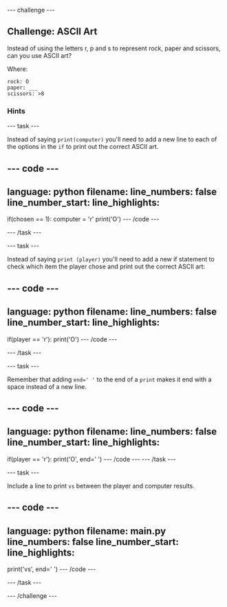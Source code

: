 --- challenge ---
## Challenge: ASCII Art

Instead of using the letters r, p and s to represent rock, paper and scissors, can you use ASCII art?

Where:

```
rock: O
paper: ___
scissors: >8
```

### Hints

--- task ---

Instead of saying `print(computer)` you'll need to add a new line to each of the options in the `if` to print out the correct ASCII art. 

--- code ---
---
language: python
filename: 
line_numbers: false
line_number_start: 
line_highlights: 
---
if(chosen == 1):
    computer = 'r'
    print('O')
--- /code ---

--- /task ---    

--- task ---

Instead of saying `print (player)` you'll need to add a new if statement to check which item the player chose and print out the correct ASCII art:

--- code ---
---
language: python
filename: 
line_numbers: false
line_number_start: 
line_highlights: 
---
if(player == 'r'):
    print('O')
--- /code ---

--- /task ---

--- task ---

Remember that adding `end=' '` to the end of a `print` makes it end with a space instead of a new line. 

--- code ---
---
language: python
filename: 
line_numbers: false
line_number_start: 
line_highlights: 
---
if(player == 'r'):
    print('O', end=' ')
--- /code ---
--- /task ---

--- task ---

Include a line to print `vs` between the player and computer results.

--- code ---
---
language: python
filename: main.py
line_numbers: false
line_number_start: 
line_highlights: 
---
print('vs', end=' ')
--- /code ---

--- /task ---

--- /challenge ---
